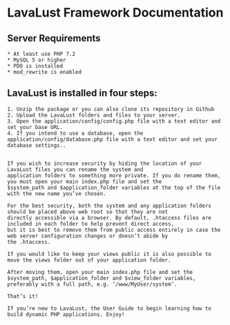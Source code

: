 # LavaLust Framework Documentation

## Server Requirements
	* At least use PHP 7.2
	* MySQL 5 or higher
	* PDO is installed
	* mod_rewrite is enabled

## LavaLust is installed in four steps:
	1. Unzip the package or you can also clone its repository in Github
	2. Upload the LavaLust folders and files to your server.
	3. Open the application/config/config.php file with a text editor and set your base URL.
	4. If you intend to use a database, open the application/config/database.php file with a text editor and set your
	database settings..


	If you wish to increase security by hiding the location of your LavaLust files you can rename the system and
	application folders to something more private. If you do rename them, you must open your main index.php file and set the
	$system_path and $application_folder variables at the top of the file with the new name you’ve chosen.

	For the best security, both the system and any application folders should be placed above web root so that they are not
	directly accessible via a browser. By default, .htaccess files are included in each folder to help prevent direct access,
	but it is best to remove them from public access entirely in case the web server configuration changes or doesn’t abide by
	the .htaccess.

	If you would like to keep your views public it is also possible to move the views folder out of your application folder.

	After moving them, open your main index.php file and set the $system_path, $application_folder and $view_folder variables,
	preferably with a full path, e.g. ‘/www/MyUser/system’.

	That’s it!

	If you’re new to LavaLust, the User Guide to begin learning how to build dynamic PHP applications. Enjoy!


